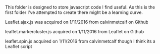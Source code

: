 This folder is designed to store javascript code I find useful.  As this is the first folder I've attempted to create there might be a learning curve.

Leaflet.ajax.js was acquired on 1/11/2016 from calvinmetcalf on Github

leaflet.markercluster.js acquired on 1/11/2016 from Leaflet on Github

leaflet.spin.js acquired on 1/11/2016 from calvinmetcalf though I think its a Leaflet script